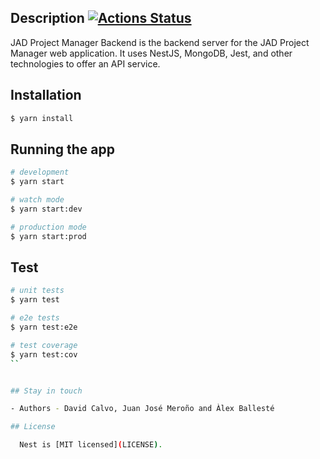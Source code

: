 ## Description [![Actions Status](https://github.com/JADProjectManager/JADBack/workflows/Docker%20Image%20CI/badge.svg)](https://github.com/JADProjectManager/JADBack/actions)

JAD Project Manager Backend is the backend server for the JAD Project Manager web application. It uses NestJS, MongoDB, Jest, and other technologies to offer an API service.

## Installation

```bash
$ yarn install
```

## Running the app

```bash
# development
$ yarn start

# watch mode
$ yarn start:dev

# production mode
$ yarn start:prod
```

## Test

```bash
# unit tests
$ yarn test

# e2e tests
$ yarn test:e2e

# test coverage
$ yarn test:cov
``


## Stay in touch

- Authors - David Calvo, Juan José Meroño and Àlex Ballesté

## License

  Nest is [MIT licensed](LICENSE).
